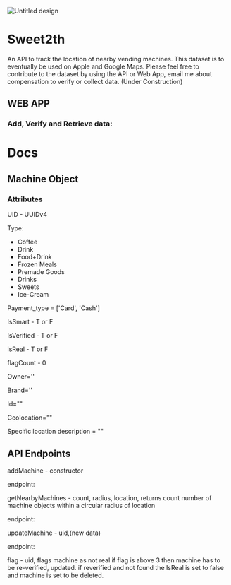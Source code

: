 
![Untitled design](https://user-images.githubusercontent.com/27149047/174463403-2696e8d8-7c5b-4bb8-ab26-a7b84a664eaf.png)

# Sweet2th
An API to track the location of nearby vending machines. This dataset is to eventually be used on Apple and Google Maps. Please feel free to contribute to the dataset by using the API or Web App, email me about compensation to verify or collect data. (Under Construction)


## WEB APP


### Add, Verify and Retrieve data: 

# Docs

## Machine Object

### Attributes

UID - UUIDv4

Type:
- Coffee
- Drink
- Food+Drink
- Frozen Meals
- Premade Goods
- Drinks
- Sweets
- Ice-Cream

Payment_type = ['Card', 'Cash']

IsSmart - T or F


IsVerified - T or F


isReal - T or F


flagCount - 0

Owner=''

Brand=''

Id=""

Geolocation=""

Specific location description = ""

## API Endpoints

addMachine - constructor

endpoint:

getNearbyMachines - count, radius, location, returns count number of machine objects within a circular radius of location

endpoint:

updateMachine - uid,(new data)

endpoint:

flag - uid, flags machine as not real if flag is above 3 then machine has to be re-verified, updated. if reverified and not found the IsReal is set to false and machine is set to be deleted. 


